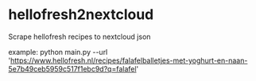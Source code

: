 # hellofresh2nextcloud
Scrape hellofresh recipes to nextcloud json


example:
python main.py --url 'https://www.hellofresh.nl/recipes/falafelballetjes-met-yoghurt-en-naan-5e7b49ceb5959c517f1ebc9d?q=falafel'
